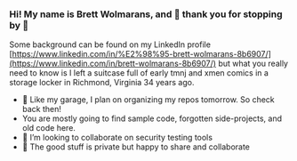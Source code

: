 ### Hi! My name is Brett Wolmarans, and 👋 thank you for stopping by 👋 

Some background can be found on my LinkedIn profile [https://www.linkedin.com/in/%E2%98%95-brett-wolmarans-8b6907/](https://www.linkedin.com/in/brett-wolmarans-8b6907/) but what you really need to know is I left a suitcase full of early tmnj and xmen comics in a storage locker in Richmond, Virginia 34 years ago.

- 🔭 Like my garage, I plan on organizing my repos tomorrow.  So check back then!
- You are mostly going to find sample code, forgotten side-projects, and old code here. 
- 👯 I’m looking to collaborate on security testing tools
- 💬 The good stuff is private but happy to share and collaborate
